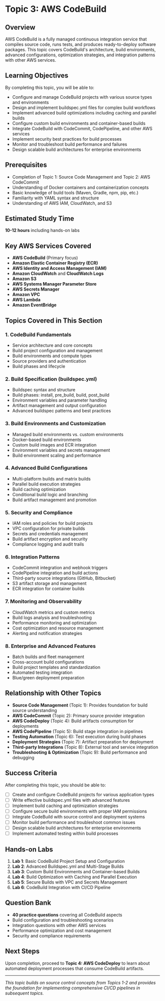 # Topic 3: AWS CodeBuild

## Overview
AWS CodeBuild is a fully managed continuous integration service that compiles source code, runs tests, and produces ready-to-deploy software packages. This topic covers CodeBuild's architecture, build environments, advanced configurations, optimization strategies, and integration patterns with other AWS services.

## Learning Objectives
By completing this topic, you will be able to:
- Configure and manage CodeBuild projects with various source types and environments
- Design and implement buildspec.yml files for complex build workflows
- Implement advanced build optimizations including caching and parallel builds
- Configure custom build environments and container-based builds
- Integrate CodeBuild with CodeCommit, CodePipeline, and other AWS services
- Implement security best practices for build processes
- Monitor and troubleshoot build performance and failures
- Design scalable build architectures for enterprise environments

## Prerequisites
- Completion of Topic 1: Source Code Management and Topic 2: AWS CodeCommit
- Understanding of Docker containers and containerization concepts
- Basic knowledge of build tools (Maven, Gradle, npm, pip, etc.)
- Familiarity with YAML syntax and structure
- Understanding of AWS IAM, CloudWatch, and S3

## Estimated Study Time
**10-12 hours** including hands-on labs

## Key AWS Services Covered
- **AWS CodeBuild** (Primary focus)
- **Amazon Elastic Container Registry (ECR)**
- **AWS Identity and Access Management (IAM)**
- **Amazon CloudWatch** and **CloudWatch Logs**
- **Amazon S3**
- **AWS Systems Manager Parameter Store**
- **AWS Secrets Manager**
- **Amazon VPC**
- **AWS Lambda**
- **Amazon EventBridge**

## Topics Covered in This Section

### 1. CodeBuild Fundamentals
- Service architecture and core concepts
- Build project configuration and management
- Build environments and compute types
- Source providers and authentication
- Build phases and lifecycle

### 2. Build Specification (buildspec.yml)
- Buildspec syntax and structure
- Build phases: install, pre_build, build, post_build
- Environment variables and parameter handling
- Artifact management and output configuration
- Advanced buildspec patterns and best practices

### 3. Build Environments and Customization
- Managed build environments vs. custom environments
- Docker-based build environments
- Custom build images and ECR integration
- Environment variables and secrets management
- Build environment scaling and performance

### 4. Advanced Build Configurations
- Multi-platform builds and matrix builds
- Parallel build execution strategies
- Build caching optimization
- Conditional build logic and branching
- Build artifact management and promotion

### 5. Security and Compliance
- IAM roles and policies for build projects
- VPC configuration for private builds
- Secrets and credentials management
- Build artifact encryption and security
- Compliance logging and audit trails

### 6. Integration Patterns
- CodeCommit integration and webhook triggers
- CodePipeline integration and build actions
- Third-party source integrations (GitHub, Bitbucket)
- S3 artifact storage and management
- ECR integration for container builds

### 7. Monitoring and Observability
- CloudWatch metrics and custom metrics
- Build logs analysis and troubleshooting
- Performance monitoring and optimization
- Cost optimization and resource management
- Alerting and notification strategies

### 8. Enterprise and Advanced Features
- Batch builds and fleet management
- Cross-account build configurations
- Build project templates and standardization
- Automated testing integration
- Blue/green deployment preparation

## Relationship with Other Topics
- **Source Code Management** (Topic 1): Provides foundation for build source understanding
- **AWS CodeCommit** (Topic 2): Primary source provider integration
- **AWS CodeDeploy** (Topic 4): Build artifacts consumption for deployments
- **AWS CodePipeline** (Topic 5): Build stage integration in pipelines
- **Testing Automation** (Topic 6): Test execution during build phases
- **Deployment Strategies** (Topic 7): Artifact preparation for deployment
- **Third-party Integrations** (Topic 8): External tool and service integration
- **Troubleshooting & Optimization** (Topic 9): Build performance and debugging

## Success Criteria
After completing this topic, you should be able to:
- [ ] Create and configure CodeBuild projects for various application types
- [ ] Write effective buildspec.yml files with advanced features
- [ ] Implement build caching and optimization strategies
- [ ] Configure secure build environments with proper IAM permissions
- [ ] Integrate CodeBuild with source control and deployment systems
- [ ] Monitor build performance and troubleshoot common issues
- [ ] Design scalable build architectures for enterprise environments
- [ ] Implement automated testing within build processes

## Hands-on Labs
1. **Lab 1**: Basic CodeBuild Project Setup and Configuration
2. **Lab 2**: Advanced Buildspec.yml and Multi-Stage Builds  
3. **Lab 3**: Custom Build Environments and Container-based Builds
4. **Lab 4**: Build Optimization with Caching and Parallel Execution
5. **Lab 5**: Secure Builds with VPC and Secrets Management
6. **Lab 6**: CodeBuild Integration with CI/CD Pipeline

## Question Bank
- **40 practice questions** covering all CodeBuild aspects
- Build configuration and troubleshooting scenarios
- Integration questions with other AWS services
- Performance optimization and cost management
- Security and compliance requirements

## Next Steps
Upon completion, proceed to **Topic 4: AWS CodeDeploy** to learn about automated deployment processes that consume CodeBuild artifacts.

---

*This topic builds on source control concepts from Topics 1-2 and provides the foundation for implementing comprehensive CI/CD pipelines in subsequent topics.*